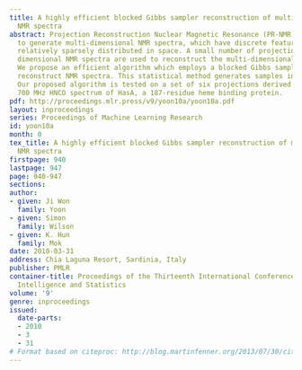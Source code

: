 ```yaml
---
title: A highly efficient blocked Gibbs sampler reconstruction of multidimensional
  NMR spectra
abstract: Projection Reconstruction Nuclear Magnetic Resonance (PR-NMR) is a new technique
  to generate multi-dimensional NMR spectra, which have discrete features that are
  relatively sparsely distributed in space. A small number of projections from lower
  dimensional NMR spectra are used to reconstruct the multi-dimensional NMR spectra.
  We propose an efficient algorithm which employs a blocked Gibbs sampler to accurately
  reconstruct NMR spectra. This statistical method generates samples in Bayesian scheme.
  Our proposed algorithm is tested on a set of six projections derived from the three-dimensional
  700 MHz HNCO spectrum of HasA, a 187-residue heme binding protein.
pdf: http://proceedings.mlr.press/v9/yoon10a/yoon10a.pdf
layout: inproceedings
series: Proceedings of Machine Learning Research
id: yoon10a
month: 0
tex_title: A highly efficient blocked Gibbs sampler reconstruction of multidimensional
  NMR spectra
firstpage: 940
lastpage: 947
page: 940-947
sections: 
author:
- given: Ji Won
  family: Yoon
- given: Simon
  family: Wilson
- given: K. Hun
  family: Mok
date: 2010-03-31
address: Chia Laguna Resort, Sardinia, Italy
publisher: PMLR
container-title: Proceedings of the Thirteenth International Conference on Artificial
  Intelligence and Statistics
volume: '9'
genre: inproceedings
issued:
  date-parts:
  - 2010
  - 3
  - 31
# Format based on citeproc: http://blog.martinfenner.org/2013/07/30/citeproc-yaml-for-bibliographies/
---
```

